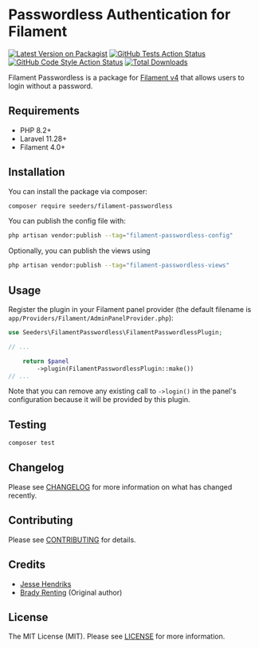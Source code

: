 # Passwordless Authentication for Filament

[![Latest Version on Packagist](https://img.shields.io/packagist/v/seeders/filament-passwordless.svg?style=flat-square)](https://packagist.org/packages/seeders/filament-passwordless)
[![GitHub Tests Action Status](https://img.shields.io/github/actions/workflow/status/seeders/filament-passwordless/run-tests.yml?branch=main&style=flat-square&label=tests)](https://github.com/seeders/filament-passwordless/actions?query=workflow%3Arun-tests+branch%3Amain)
[![GitHub Code Style Action Status](https://img.shields.io/github/actions/workflow/status/seeders/filament-passwordless/fix-php-code-style-issues.yml?branch=main&style=flat-square&label=code%20style)](https://github.com/seeders/filament-passwordless/actions?query=workflow%3A%22Fix+PHP+code+style+issues%22+branch%3Amain)
[![Total Downloads](https://img.shields.io/packagist/dt/seeders/filament-passwordless.svg?style=flat-square)](https://packagist.org/packages/seeders/filament-passwordless)



Filament Passwordless is a package for [Filament v4](https://filamentphp.com/) that allows users to login without a password.

## Requirements

- PHP 8.2+
- Laravel 11.28+
- Filament 4.0+

## Installation

You can install the package via composer:

```bash
composer require seeders/filament-passwordless
```

You can publish the config file with:

```bash
php artisan vendor:publish --tag="filament-passwordless-config"
```

Optionally, you can publish the views using

```bash
php artisan vendor:publish --tag="filament-passwordless-views"
```

## Usage

Register the plugin in your Filament panel provider (the default filename is `app/Providers/Filament/AdminPanelProvider.php`):

```php
use Seeders\FilamentPasswordless\FilamentPasswordlessPlugin;

// ...

    return $panel
        ->plugin(FilamentPasswordlessPlugin::make())
// ...
```

Note that you can remove any existing call to `->login()` in the panel's configuration because it will be provided by this plugin.

## Testing

```bash
composer test
```

## Changelog

Please see [CHANGELOG](CHANGELOG.md) for more information on what has changed recently.

## Contributing

Please see [CONTRIBUTING](.github/CONTRIBUTING.md) for details.

## Credits

- [Jesse Hendriks](https://github.com/jessehendriks)
- [Brady Renting](https://github.com/bradyrenting) (Original author)

## License

The MIT License (MIT). Please see [LICENSE](LICENSE.md) for more information.
